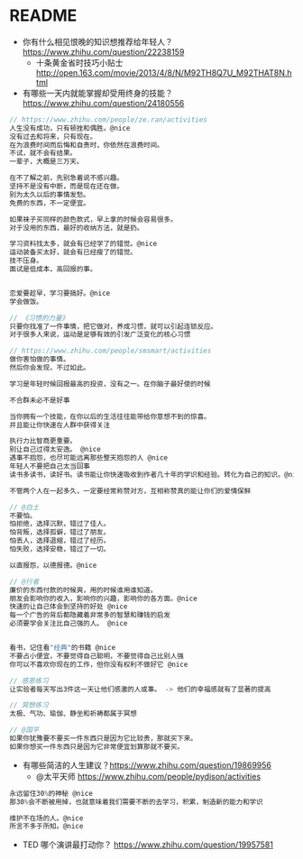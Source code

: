 # README

- 你有什么相见恨晚的知识想推荐给年轻人？ https://www.zhihu.com/question/22238159
   - 十条黄金省时技巧小贴士 http://open.163.com/movie/2013/4/8/N/M92TH8Q7U_M92THAT8N.html
- 有哪些一天内就能掌握却受用终身的技能？https://www.zhihu.com/question/24180556

```js
// https://www.zhihu.com/people/ze.ran/activities
人生没有成功，只有顿挫和偶胜。@nice
没有过去和将来，只有现在。
在为浪费时间而后悔和自责时，你依然在浪费时间。
不试，就不会有结果。
一辈子，大概是三万天。

在不了解之前，先别急着说不感兴趣。
坚持不是没有中断，而是现在还在做。
别为太久以后的事情发愁。
免费的东西，不一定便宜。

如果袜子买同样的颜色款式，早上拿的时候会容易很多。
对于没用的东西，最好的收纳方法，就是扔。

学习资料找太多，就会有已经学了的错觉。@nice
运动装备买太好，就会有已经瘦了的错觉。
技不压身。
面试是低成本，高回报的事。


恋爱要趁早，学习要搞好。@nice
学会做饭。

// 《习惯的力量》
只要你找准了一件事情，把它做对，养成习惯，就可以引起连锁反应。
对于很多人来说，运动是足够有效的引发广泛变化的核心习惯 

// https://www.zhihu.com/people/smsmart/activities
做你害怕做的事情。
然后你会发现，不过如此。

学习是年轻时候回报最高的投资，没有之一。在你脑子最好使的时候

不合群未必不是好事

当你拥有一个技能，在你以后的生活往往能带给你意想不到的惊喜。
并且能让你快速在人群中获得关注

执行力比智商更重要。
别让自己过得太安逸。 @nice
遇事不抱怨，也尽可能远离那些整天抱怨的人 @nice
年轻人不要把自己太当回事
读书多读书，读好书。读书能让你快速吸收到作者几十年的学识和经验。转化为自己的知识。@nice

不管两个人在一起多久，一定要经常称赞对方，互相称赞真的能让你们的爱情保鲜

// @白土
不要怕。
怕拒绝，选择沉默，错过了佳人。
怕背叛，选择孤僻，错过了朋友。
怕丢人，选择退缩，错过了经历。
怕失败，选择安稳，错过了一切。

以直报怨，以德报德。@nice

// @行者
廉价的东西付款的时候爽，用的时候谁用谁知道。
朋友会影响你的收入，影响你的兴趣，影响你的各方面。@nice
快速的让自己体会到坚持的好处 @nice
每一个广告的背后都隐藏着非常多的智慧和赚钱的启发
必须要学会关注比自己强的人。 @nice


看书，记住看"经典"的书籍 @nice
不要占小便宜，不要觉得自己聪明，不要觉得自己比别人强
你可以不喜欢你现在的工作，但你没有权利不做好它 @nice

// 感恩练习
让实验者每天写出3件这一天让他们感激的人或事。 -> 他们的幸福感就有了显著的提高

// 冥想练习
太极、气功、瑜伽、静坐和祈祷都属于冥想

// @国平
如果你犹豫要不要买一件东西只是因为它比较贵，那就买下来。
如果你想买一件东西只是因为它非常便宜划算那就不要买。
```

- 有哪些简洁的人生建议？https://www.zhihu.com/question/19869956
    - @太平天师 https://www.zhihu.com/people/pydison/activities

```js
永远留住30%的神秘 @nice
那30%会不断被用掉，也就意味着我们需要不断的去学习，积累，制造新的能力和学识

维护不在场的人。@nice
所言不多于所知。@nice
```

- TED 哪个演讲最打动你？ https://www.zhihu.com/question/19957581
